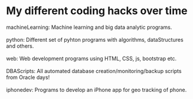 # My different coding hacks over time

machineLearning:  Machine learning and big data analytic programs.<br><br>
python: Different set of pyhton programs with algorithms, dataStructures and others.<br><br>
web: Web development programs using HTML, CSS, js, bootstrap etc.<br><br>
DBAScripts: All automated database creation/monitoring/backup scripts from Oracle days!<br><br>
iphonedev: Programs to develop an iPhone app for geo tracking of phone.<br><br>
